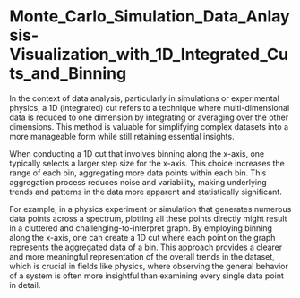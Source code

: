 # Monte_Carlo_Simulation_Data_Anlaysis-Visualization_with_1D_Integrated_Cuts_and_Binning


In the context of data analysis, particularly in simulations or experimental physics, a 1D (integrated) cut refers to a technique where multi-dimensional data is reduced to one dimension by integrating or averaging over the other dimensions. This method is valuable for simplifying complex datasets into a more manageable form while still retaining essential insights.

When conducting a 1D cut that involves binning along the x-axis, one typically selects a larger step size for the x-axis. This choice increases the range of each bin, aggregating more data points within each bin. This aggregation process reduces noise and variability, making underlying trends and patterns in the data more apparent and statistically significant.

For example, in a physics experiment or simulation that generates numerous data points across a spectrum, plotting all these points directly might result in a cluttered and challenging-to-interpret graph. By employing binning along the x-axis, one can create a 1D cut where each point on the graph represents the aggregated data of a bin. This approach provides a clearer and more meaningful representation of the overall trends in the dataset, which is crucial in fields like physics, where observing the general behavior of a system is often more insightful than examining every single data point in detail.
